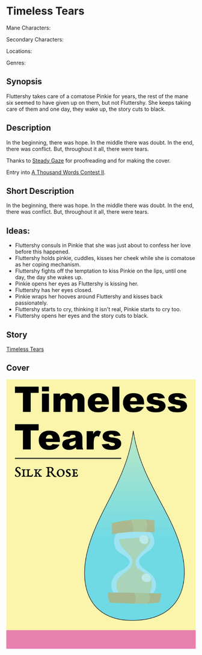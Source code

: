 # Timeless Tears

Mane Characters: 

Secondary Characters: 

Locations: 

Genres:

## Synopsis
Fluttershy takes care of a comatose Pinkie for years, the rest of the mane six seemed to have given up on them, but not Fluttershy. She keeps taking care of them and one day, they wake up, the story cuts to black.

## Description
In the beginning, there was hope. In the middle there was doubt. In the end, there was conflict. But, throughout it all, there were tears.

Thanks to [Steady Gaze](https://www.fimfiction.net/user/481974/Steady+Gaze) for proofreading and for making the cover.

Entry into [A Thousand Words Contest II](https://www.fimfiction.net/group/216361/a-thousand-words/thread/517645/a-thousand-words-contest-ii-2023-may-29-jul-30).

## Short Description
In the beginning, there was hope. In the middle there was doubt. In the end, there was conflict. But, throughout it all, there were tears.

## Ideas:
- Fluttershy consuls in Pinkie that she was just about to confess her love before this happened.
- Fluttershy holds pinkie, cuddles, kisses her cheek while she is comatose as her coping mechanism.
- Fluttershy fights off the temptation to kiss Pinkie on the lips, until one day, the day she wakes up.
- Pinkie opens her eyes as Fluttershy is kissing her.
- Fluttershy has her eyes closed. 
- Pinkie wraps her hooves around Fluttershy and kisses back passionately.
- Fluttershy starts to cry, thinking it isn't real, Pinkie starts to cry too.
- Fluttershy opens her eyes and the story cuts to black.

## Story
[Timeless Tears](./timeless-tears.md)

## Cover
![cover](./cover.png)